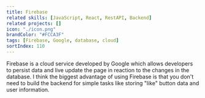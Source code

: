 ```yaml
---
title: Firebase
related skills: [JavaScript, React, RestAPI, Backend]
related projects: []
icon: "./icon.png"
brandColor: "#FCCA3F"
tags: [Firebase, Google, database, cloud]
sortIndex: 110
---
```


Firebase is a cloud service developed by Google which allows developers to persist data and live update the page in reaction to the changes in the database. I think the biggest advantage of using Firebase is that you don't need to build the backend for simple tasks like storing "like" button data and user information.
